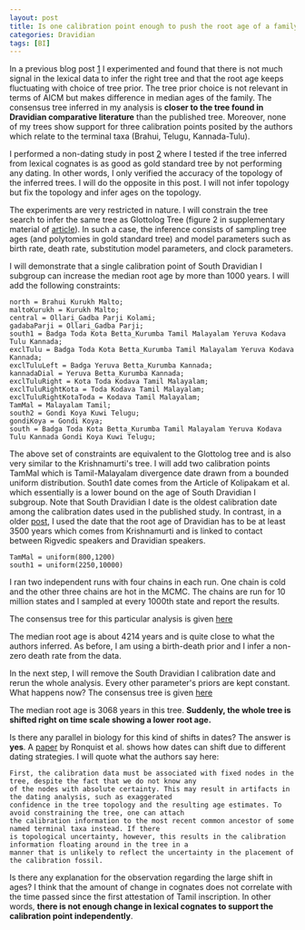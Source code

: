 ```yaml
---
layout: post
title: Is one calibration point enough to push the root age of a family?
categories: Dravidian
tags: [BI]
---
```


In a previous blog post [1](https://ktrama.github.io/DravAgeRange/) I experimented and found that there is not much signal in the lexical data to infer the right tree and that the root age keeps fluctuating with choice of tree prior. The tree prior choice is not relevant in terms of AICM but makes difference in median ages of the family. The consensus tree inferred in my analysis is **closer to the tree found in Dravidian comparative literature** than the published tree. Moreover, none of my trees show support for three calibration points posited by the authors which relate to the terminal taxa (Brahui, Telugu, Kannada-Tulu).

I performed a non-dating study in post [2](https://ktrama.github.io/DravGQD/) where I tested if the tree inferred from lexical cognates is as good as gold standard tree by not performing any dating. In other words, I only verified the accuracy of the topology of the inferred trees. I will do the opposite in this post. I will not infer topology but fix the topology and infer ages on the topology.

The experiments are very restricted in nature. I will constrain the tree search to infer the same tree as Glottolog Tree (figure 2 in supplementary material of [article](http://rsos.royalsocietypublishing.org/content/5/3/171504)). In such a case, the inference consists of sampling tree ages (and polytomies in gold standard tree) and model parameters such as birth rate, death rate, substitution model parameters, and clock parameters.

I will demonstrate that a single calibration point of South Dravidian I subgroup can increase the median root age by more than 1000 years. I will add the following constraints:

```
north = Brahui Kurukh Malto;
maltoKurukh = Kurukh Malto;
central = Ollari_Gadba Parji Kolami;
gadabaParji = Ollari_Gadba Parji;
south1 = Badga Toda Kota Betta_Kurumba Tamil Malayalam Yeruva Kodava Tulu Kannada;
exclTulu = Badga Toda Kota Betta_Kurumba Tamil Malayalam Yeruva Kodava Kannada;
exclTuluLeft = Badga Yeruva Betta_Kurumba Kannada;
kannadaDial = Yeruva Betta_Kurumba Kannada;
exclTuluRight = Kota Toda Kodava Tamil Malayalam;
exclTuluRightKota = Toda Kodava Tamil Malayalam;
exclTuluRightKotaToda = Kodava Tamil Malayalam;
TamMal = Malayalam Tamil;
south2 = Gondi Koya Kuwi Telugu;
gondiKoya = Gondi Koya;
south = Badga Toda Kota Betta_Kurumba Tamil Malayalam Yeruva Kodava Tulu Kannada Gondi Koya Kuwi Telugu;
```
The above set of constraints are equivalent to the Glottolog tree and is also very similar to the Krishnamurti's tree. I will add two calibration points TamMal which is Tamil-Malayalam divergence date drawn from a bounded uniform distribution. South1 date comes from the Article of Kolipakam et al. which essentially is a lower bound on the age of South Dravidian I subgroup. Note that South Dravidian I date is the oldest calibration date among the calibration dates used in the published study. In contrast, in a older [post](https://ktrama.github.io/DravLSI/), I used the date that the root age of Dravidian has to be at least 3500 years which comes from Krishnamurti and is linked to contact between Rigvedic speakers and Dravidian speakers.

```
TamMal = uniform(800,1200)
south1 = uniform(2250,10000)
```

I ran two independent runs with four chains in each run. One chain is cold and the other three chains are hot in the MCMC. The chains are run for 10 million states and I sampled at every 1000th state and report the results.

The consensus tree for this particular analysis is given [here](https://github.com/ktrama/ktrama.github.io/blob/master/_files/dravFixedGlottConsSouth1.con.tre.pdf)

The median root age is about 4214 years and is quite close to what the authors inferred. As before, I am using a birth-death prior and I infer a non-zero death rate from the data. 

In the next step, I will remove the South Dravidian I calibration date and rerun the whole analysis. Every other parameter's priors are kept constant. What happens now? The consensus tree is given [here](https://github.com/ktrama/ktrama.github.io/blob/master/_files/dravFixedGlott.con.tre.pdf)

The median root age is 3068 years in this tree. **Suddenly, the whole tree is shifted right on time scale showing a lower root age.**

Is there any parallel in biology for this kind of shifts in dates? The answer is **yes**. A [paper](https://academic.oup.com/sysbio/article/61/6/973/1665823) by Ronquist et al. shows how dates can shift due to different dating strategies. I will quote what the authors say here:

```
First, the calibration data must be associated with fixed nodes in the tree, despite the fact that we do not know any
of the nodes with absolute certainty. This may result in artifacts in the dating analysis, such as exaggerated
confidence in the tree topology and the resulting age estimates. To avoid constraining the tree, one can attach
the calibration information to the most recent common ancestor of some named terminal taxa instead. If there
is topological uncertainty, however, this results in the calibration information floating around in the tree in a
manner that is unlikely to reflect the uncertainty in the placement of the calibration fossil.
```
Is there any explanation for the observation regarding the large shift in ages? I think that the amount of change in cognates does not correlate with the time passed since the first attestation of Tamil inscription. In other words, **there is not enough change in lexical cognates to support the calibration point independently**.
